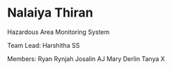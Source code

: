 # Nalaiya Thiran

Hazardous Area Monitoring System

Team Lead: Harshitha SS

Members:  Ryan Rynjah
          Josalin AJ
          Mary Derlin Tanya X
